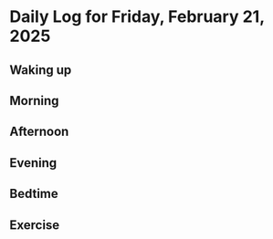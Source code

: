 # Daily Log for Friday, February 21, 2025

## Waking up

## Morning

## Afternoon

## Evening

## Bedtime

## Exercise
